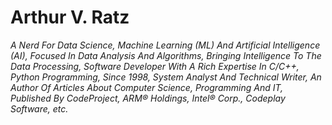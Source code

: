 # Arthur V. Ratz

_A Nerd For Data Science, Machine Learning (ML) And Artificial Intelligence (AI), Focused In Data Analysis And Algorithms, Bringing Intelligence To The Data Processing, Software Developer With A Rich Expertise In C/C++, Python Programming, Since 1998, System Analyst And Technical Writer, An Author Of Articles About Computer Science, Programming And IT, Published By CodeProject, ARM® Holdings, Intel® Corp., Codeplay Software, etc._
